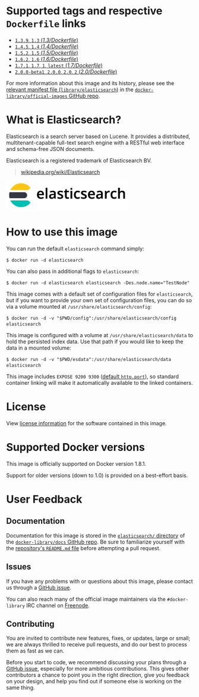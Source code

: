 # Supported tags and respective `Dockerfile` links

-	[`1.3.9`, `1.3` (*1.3/Dockerfile*)](https://github.com/docker-library/elasticsearch/blob/546a3d48ac776256ab4b78a7136cc57ef0e8ddab/1.3/Dockerfile)
-	[`1.4.5`, `1.4` (*1.4/Dockerfile*)](https://github.com/docker-library/elasticsearch/blob/546a3d48ac776256ab4b78a7136cc57ef0e8ddab/1.4/Dockerfile)
-	[`1.5.2`, `1.5` (*1.5/Dockerfile*)](https://github.com/docker-library/elasticsearch/blob/546a3d48ac776256ab4b78a7136cc57ef0e8ddab/1.5/Dockerfile)
-	[`1.6.2`, `1.6` (*1.6/Dockerfile*)](https://github.com/docker-library/elasticsearch/blob/546a3d48ac776256ab4b78a7136cc57ef0e8ddab/1.6/Dockerfile)
-	[`1.7.1`, `1.7`, `1`, `latest` (*1.7/Dockerfile*)](https://github.com/docker-library/elasticsearch/blob/546a3d48ac776256ab4b78a7136cc57ef0e8ddab/1.7/Dockerfile)
-	[`2.0.0-beta1`, `2.0.0`, `2.0`, `2` (*2.0/Dockerfile*)](https://github.com/docker-library/elasticsearch/blob/e9d0fcae535ef0f0c1b3612e805d326f464f32b2/2.0/Dockerfile)

For more information about this image and its history, please see the [relevant manifest file (`library/elasticsearch`)](https://github.com/docker-library/official-images/blob/master/library/elasticsearch) in the [`docker-library/official-images` GitHub repo](https://github.com/docker-library/official-images).

# What is Elasticsearch?

Elasticsearch is a search server based on Lucene. It provides a distributed, multitenant-capable full-text search engine with a RESTful web interface and schema-free JSON documents.

Elasticsearch is a registered trademark of Elasticsearch BV.

> [wikipedia.org/wiki/Elasticsearch](https://en.wikipedia.org/wiki/Elasticsearch)

![logo](https://raw.githubusercontent.com/docker-library/docs/master/elasticsearch/logo.png)

# How to use this image

You can run the default `elasticsearch` command simply:

```console
$ docker run -d elasticsearch
```

You can also pass in additional flags to `elasticsearch`:

```console
$ docker run -d elasticsearch elasticsearch -Des.node.name="TestNode"
```

This image comes with a default set of configuration files for `elasticsearch`, but if you want to provide your own set of configuration files, you can do so via a volume mounted at `/usr/share/elasticsearch/config`:

```console
$ docker run -d -v "$PWD/config":/usr/share/elasticsearch/config elasticsearch
```

This image is configured with a volume at `/usr/share/elasticsearch/data` to hold the persisted index data. Use that path if you would like to keep the data in a mounted volume:

```console
$ docker run -d -v "$PWD/esdata":/usr/share/elasticsearch/data elasticsearch
```

This image includes `EXPOSE 9200 9300` ([default `http.port`](http://www.elastic.co/guide/en/elasticsearch/reference/1.5/modules-http.html)), so standard container linking will make it automatically available to the linked containers.

# License

View [license information](https://github.com/elasticsearch/elasticsearch/blob/66b5ed86f7adede8102cd4d979b9f4924e5bd837/LICENSE.txt) for the software contained in this image.

# Supported Docker versions

This image is officially supported on Docker version 1.8.1.

Support for older versions (down to 1.0) is provided on a best-effort basis.

# User Feedback

## Documentation

Documentation for this image is stored in the [`elasticsearch/` directory](https://github.com/docker-library/docs/tree/master/elasticsearch) of the [`docker-library/docs` GitHub repo](https://github.com/docker-library/docs). Be sure to familiarize yourself with the [repository's `README.md` file](https://github.com/docker-library/docs/blob/master/README.md) before attempting a pull request.

## Issues

If you have any problems with or questions about this image, please contact us through a [GitHub issue](https://github.com/docker-library/elasticsearch/issues).

You can also reach many of the official image maintainers via the `#docker-library` IRC channel on [Freenode](https://freenode.net).

## Contributing

You are invited to contribute new features, fixes, or updates, large or small; we are always thrilled to receive pull requests, and do our best to process them as fast as we can.

Before you start to code, we recommend discussing your plans through a [GitHub issue](https://github.com/docker-library/elasticsearch/issues), especially for more ambitious contributions. This gives other contributors a chance to point you in the right direction, give you feedback on your design, and help you find out if someone else is working on the same thing.
